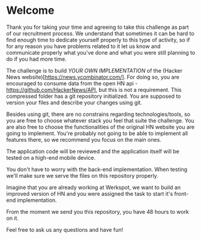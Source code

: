 # Welcome

Thank you for taking your time and agreeing to take this challenge as part of our recruitment process. We understand that sometimes it can be hard to find enough time to dedicate yourself properly to this type of activity, so if for any reason you have problems related to it let us know and communicate properly what you've done and what you were still planning to do if you had more time. 

The challenge is to build _YOUR OWN IMPLEMENTATION_ of the (Hacker News website)[https://news.ycombinator.com/]. For doing so, you are encouraged to consume data from the open HN api - https://github.com/HackerNews/API, but this is not a requirement. This compressed folder has a git repository initialized. You are supposed to version your files and describe your changes using git. 

Besides using git, there are no constrains regarding technologies/tools, so you are free to choose whatever stack you feel that suite the challenge. You are also free to choose the functionalities of the original HN website you are going to implement. You're probably not going to be able to implement all features there, so we recommend you focus on the main ones. 

The application code will be reviewed and the application itself will be tested on a high-end mobile device.

You don't have to worry with the back-end implementation. When testing we'll make sure we serve the files on this repository properly. 

Imagine that you are already working at Werkspot, we want to build an improved version of HN and you were assigned the task to start it's front-end implementation.

From the moment we send you this repository, you have 48 hours to work on it.

Feel free to ask us any questions and have fun!